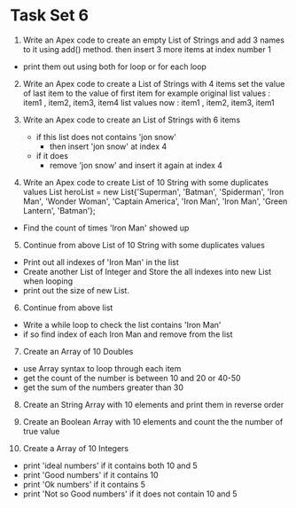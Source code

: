 # Task Set 6 

1. Write an Apex code to create an empty List of Strings 
and add 3 names to it using add() method. then insert 3 more items at index number 1
 - print them out using both for loop or for each loop

2. Write an Apex code to create a List of Strings with 4 items
 set the value of last item to the value of first item 
  for example original list values :  item1 , item2, item3, item4 
                   list values now :  item1 , item2, item3, item1

3. Write an Apex code to create an List of Strings with 6 items 
    - if this list does not contains 'jon snow'
        - then insert 'jon snow' at index 4
    - if it does
        - remove 'jon snow' and insert it again at index 4

4. Write an Apex code to create List of 10 String with some duplicates values
List<String> heroList = new List<String>{'Superman', 'Batman', 'Spiderman', 'Iron Man', 'Wonder Woman', 'Captain America', 'Iron Man', 'Iron Man', 'Green Lantern', 'Batman'};

- Find the count of times 'Iron Man' showed up 

5. Continue from above List of 10 String with some duplicates values
- Print out all indexes of 'Iron Man' in the list 
- Create another List of Integer and Store the all indexes into new List when looping 
- print out the size of new List. 

6. Continue from above list 
- Write a while loop to check the list contains 'Iron Man' 
 - if so find index of each Iron Man and remove from the list

7. Create an Array of 10 Doubles 
 - use Array syntax to loop through each item 
 - get the count of the number is between 10 and 20 or 40-50 
 - get the sum of the numbers greater than 30

8. Create an String Array with 10 elements and print them in reverse order

9. Create an Boolean Array with 10 elements and count the the number of true value

10. Create a Array of 10 Integers 
  - print 'ideal numbers' if it contains both 10 and 5 
  - print 'Good numbers' if it contains 10 
  - print 'Ok numbers' if it contains 5
  - print 'Not so Good numbers' if it does not contain 10 and 5